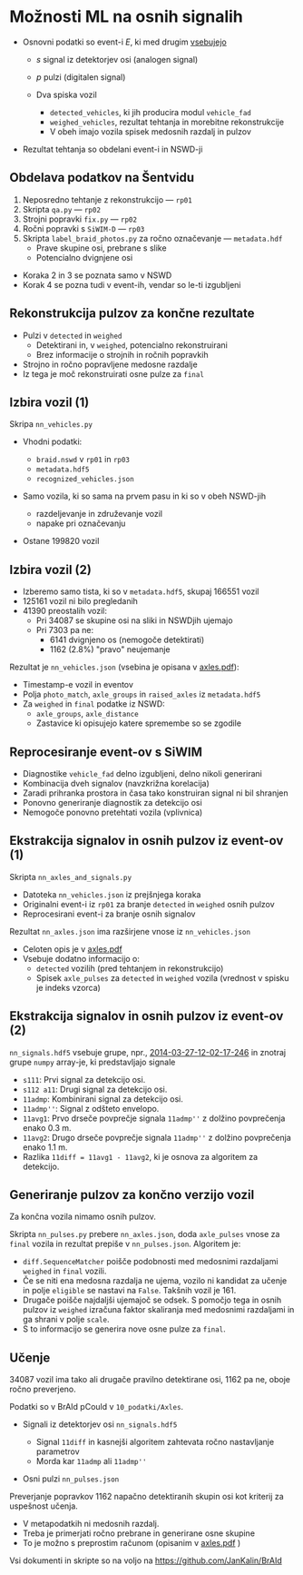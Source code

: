# Možnosti ML na osnih signalih

- Osnovni podatki so event-i $E$, ki med drugim [vsebujejo](s_p.png)
  
  - $s$ signal iz detektorjev osi (analogen signal)
  
  - $p$ pulzi (digitalen signal)
  - Dva spiska vozil 
    - `detected_vehicles`, ki jih producira modul `vehicle_fad`
    - `weighed_vehicles`, rezultat tehtanja in morebitne rekonstrukcije
    - V obeh imajo vozila spisek medosnih razdalj in pulzov
- Rezultat tehtanja so obdelani event-i in NSWD-ji

## Obdelava podatkov na Šentvidu

1. Neposredno tehtanje z rekonstrukcijo — `rp01`
2. Skripta `qa.py` — `rp02`
3. Strojni popravki `fix.py` — `rp02`
4. Ročni popravki s `SiWIM-D` — `rp03`
5. Skripta `label_braid_photos.py` za ročno označevanje — `metadata.hdf` 
   - Prave skupine osi, prebrane s slike
   - Potencialno dvignjene osi
- Koraka 2 in 3 se poznata samo v NSWD 
- Korak 4 se pozna tudi v event-ih, vendar so le-ti izgubljeni


## Rekonstrukcija pulzov za končne rezultate

- Pulzi v `detected` in `weighed`
  - Detektirani in, v `weighed`, potencialno rekonstruirani
  - Brez informacije o strojnih in ročnih popravkih
- Strojno in ročno popravljene medosne razdalje
- Iz tega je moč rekonstruirati osne pulze za `final`

## Izbira vozil (1)

Skripa `nn_vehicles.py`

- Vhodni podatki:
  - `braid.nswd` v `rp01` in `rp03`
  - `metadata.hdf5`
  - `recognized_vehicles.json`
- Samo vozila, ki so sama na prvem pasu in ki so v obeh NSWD-jih
  - razdeljevanje in združevanje vozil
  - napake pri označevanju

- Ostane 199820 vozil

## Izbira vozil (2)

- Izberemo samo tista, ki so v `metadata.hdf5`, skupaj 166551 vozil
- 125161 vozil ni bilo pregledanih
- 41390 preostalih vozil:
  - Pri 34087 se skupine osi na sliki in NSWDjih ujemajo
  - Pri 7303 pa ne:
    - 6141 dvignjeno os (nemogoče detektirati)
    - 1162 (2.8%) "pravo" neujemanje
  

Rezultat je `nn_vehicles.json` (vsebina je opisana v  [axles.pdf](axles.pdf)):

- Timestamp-e vozil in eventov
- Polja `photo_match`, `axle_groups` in `raised_axles` iz `metadata.hdf5`
- Za `weighed` in `final` podatke iz NSWD:
  - `axle_groups`, `axle_distance`
  - Zastavice ki opisujejo katere spremembe so se zgodile

## Reprocesiranje event-ov s SiWIM

- Diagnostike `vehicle_fad` delno izgubljeni, delno nikoli generirani
- Kombinacija dveh signalov (navzkrižna korelacija)
- Zaradi prihranka prostora in časa tako konstruiran signal ni bil shranjen
- Ponovno generiranje diagnostik za  detekcijo osi
- Nemogoče ponovno pretehtati vozila (vplivnica)

## Ekstrakcija signalov in osnih pulzov iz event-ov (1)

Skripta `nn_axles_and_signals.py` 

- Datoteka `nn_vehicles.json` iz prejšnjega koraka
- Originalni event-i iz `rp01` za branje `detected` in `weighed` osnih pulzov
- Reprocesirani event-i za branje osnih signalov

Rezultat `nn_axles.json` ima razširjene vnose iz `nn_vehicles.json`

- Celoten opis je v  [axles.pdf](axles.pdf)
- Vsebuje dodatno informacijo o:
  - `detected` vozilih (pred tehtanjem in rekonstrukcijo)
  - Spisek `axle_pulses` za `detected` in `weighed` vozila (vrednost v spisku je indeks vzorca)

## Ekstrakcija signalov in osnih pulzov iz event-ov (2)

`nn_signals.hdf5` vsebuje grupe, npr.,  [2014-03-27-12-02-17-246](2014-03-27-12-02-16-234.event) in znotraj grupe `numpy` array-je, ki predstavljajo signale

- `s111`: Prvi signal za detekcijo osi.
- `s112 a11`: Drugi signal za detekcijo osi.
- `11admp`: Kombinirani signal za detekcijo osi.
- `11admp''`: Signal z odšteto envelopo. 
- `11avg1`: Prvo drseče povprečje signala `11admp''` z dolžino povprečenja enako 0.3&nbsp;m.
- `11avg2`: Drugo drseče povprečje signala `11admp''` z dolžino povprečenja enako 1.1&nbsp;m.
- Razlika `11diff = 11avg1 - 11avg2`, ki je osnova za algoritem za detekcijo. 

## Generiranje pulzov za končno verzijo vozil

Za končna vozila nimamo osnih pulzov.

Skripta `nn_pulses.py` prebere  `nn_axles.json`, doda `axle_pulses` vnose za `final` vozila in rezultat prepiše v `nn_pulses.json`. Algoritem je:

- `diff.SequenceMatcher` poišče podobnosti med medosnimi razdaljami `weighed` in `final` vozili.
- Če se niti ena medosna razdalja ne ujema, vozilo ni kandidat za učenje in polje `eligible` se nastavi na `False`. Takšnih vozil je 161.
- Drugače poišče najdaljši ujemajoč se odsek. S pomočjo tega in osnih pulzov iz `weighed` izračuna faktor skaliranja med medosnimi razdaljami in ga shrani v polje `scale`.
- S to informacijo se generira nove osne pulze za `final`.

## Učenje

34087 vozil ima tako ali drugače pravilno detektirane osi, 1162 pa ne, oboje ročno preverjeno.

Podatki so v BrAId pCould v `10_podatki/Axles`.

- Signali iz detektorjev osi `nn_signals.hdf5`
  - Signal `11diff` in kasnejši algoritem zahtevata ročno nastavljanje parametrov
  - Morda kar `11admp` ali `11admp''`

- Osni pulzi `nn_pulses.json`

Preverjanje popravkov 1162 napačno detektiranih skupin osi kot kriterij za uspešnost učenja.

- V metapodatkih ni medosnih razdalj.
- Treba je primerjati ročno prebrane in generirane osne skupine
- To je možno s preprostim računom (opisanim v [axles.pdf](axles.pdf) )

Vsi dokumenti in skripte so na voljo na https://github.com/JanKalin/BrAId
